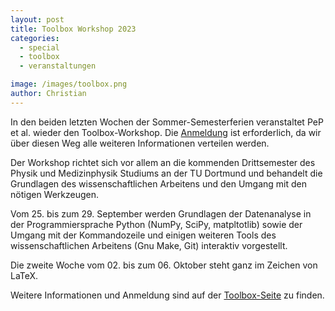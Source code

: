 ```yaml
---
layout: post
title: Toolbox Workshop 2023
categories:
  - special
  - toolbox
  - veranstaltungen

image: /images/toolbox.png
author: Christian
---
```


In den beiden letzten Wochen der Sommer-Semesterferien veranstaltet PeP et al. wieder den Toolbox-Workshop.
Die [Anmeldung](https://registration.pep-dortmund.org/events/toolbox23/registration/) ist erforderlich,
da wir über diesen Weg alle weiteren Informationen verteilen werden.

Der Workshop richtet sich vor allem an die kommenden Drittsemester
des Physik und Medizinphysik Studiums an der TU Dortmund
und behandelt die Grundlagen des wissenschaftlichen Arbeitens
und den Umgang mit den nötigen Werkzeugen.

Vom 25. bis zum 29. September werden Grundlagen der Datenanalyse in der Programmiersprache Python
(NumPy, SciPy, matpltotlib) sowie der Umgang mit der Kommandozeile und einigen weiteren Tools des wissenschaftlichen Arbeitens (Gnu Make, Git) interaktiv vorgestellt.

Die zweite Woche vom 02. bis zum 06. Oktober steht ganz im Zeichen von LaTeX.

Weitere Informationen und Anmeldung sind auf der [Toolbox-Seite](https://toolbox.pep-dortmund.org) zu finden.
